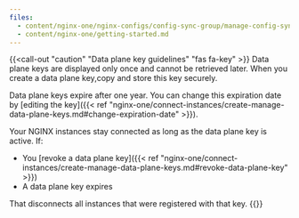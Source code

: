 ```yaml
---
files:
  - content/nginx-one/nginx-configs/config-sync-group/manage-config-sync-groups.md
  - content/nginx-one/getting-started.md
---
```


{{<call-out "caution" "Data plane key guidelines" "fas fa-key" >}}
Data plane keys are displayed only once and cannot be retrieved later. When you create a data plane key,copy and store this key securely.

Data plane keys expire after one year. You can change this expiration date by [editing the key]({{< ref "nginx-one/connect-instances/create-manage-data-plane-keys.md#change-expiration-date" >}}).

Your NGINX instances stay connected as long as the data plane key is active. If:

- You [revoke a data plane key]({{< ref "nginx-one/connect-instances/create-manage-data-plane-keys.md#revoke-data-plane-key" >}}) 
- A data plane key expires

That disconnects all instances that were registered with that key.
{{</call-out>}}
